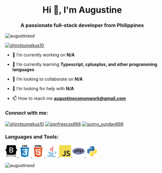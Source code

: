 <h1 align="center">Hi 👋, I'm Augustine</h1>
<h3 align="center">A passionate full-stack developer from Philippines</h3>

<p align="left"> <img src="https://komarev.com/ghpvc/?username=augustinexd&label=Profile%20views&color=0e75b6&style=flat" alt="augustinexd" /> </p>

<p align="left"> <a href="https://twitter.com/shirotsumekus10" target="blank"><img src="https://img.shields.io/twitter/follow/shirotsumekus10?logo=twitter&style=for-the-badge" alt="shirotsumekus10" /></a> </p>

- 🔭 I’m currently working on **N/A**

- 🌱 I’m currently learning **Typescript, cplusplus, and other programming languages**

- 👯 I’m looking to collaborate on **N/A**

- 🤝 I’m looking for help with **N/A**

- 📫 How to reach me **augustinecomonwork@gmail.com**

<h3 align="left">Connect with me:</h3>
<p align="left">
<a href="https://twitter.com/shirotsumekus10" target="blank"><img align="center" src="https://raw.githubusercontent.com/rahuldkjain/github-profile-readme-generator/master/src/images/icons/Social/twitter.svg" alt="shirotsumekus10" height="30" width="40" /></a>
<a href="https://fb.com/gonfreecss666" target="blank"><img align="center" src="https://raw.githubusercontent.com/rahuldkjain/github-profile-readme-generator/master/src/images/icons/Social/facebook.svg" alt="gonfreecss666" height="30" width="40" /></a>
<a href="https://instagram.com/sunny_sunday666" target="blank"><img align="center" src="https://raw.githubusercontent.com/rahuldkjain/github-profile-readme-generator/master/src/images/icons/Social/instagram.svg" alt="sunny_sunday666" height="30" width="40" /></a>
</p>

<h3 align="left">Languages and Tools:</h3>
<p align="left"> <a href="https://getbootstrap.com" target="_blank" rel="noreferrer"> <img src="https://raw.githubusercontent.com/devicons/devicon/master/icons/bootstrap/bootstrap-plain-wordmark.svg" alt="bootstrap" width="40" height="40"/> </a> <a href="https://www.w3schools.com/css/" target="_blank" rel="noreferrer"> <img src="https://raw.githubusercontent.com/devicons/devicon/master/icons/css3/css3-original-wordmark.svg" alt="css3" width="40" height="40"/> </a> <a href="https://www.w3.org/html/" target="_blank" rel="noreferrer"> <img src="https://raw.githubusercontent.com/devicons/devicon/master/icons/html5/html5-original-wordmark.svg" alt="html5" width="40" height="40"/> </a> <a href="https://www.java.com" target="_blank" rel="noreferrer"> <img src="https://raw.githubusercontent.com/devicons/devicon/master/icons/java/java-original.svg" alt="java" width="40" height="40"/> </a> <a href="https://developer.mozilla.org/en-US/docs/Web/JavaScript" target="_blank" rel="noreferrer"> <img src="https://raw.githubusercontent.com/devicons/devicon/master/icons/javascript/javascript-original.svg" alt="javascript" width="40" height="40"/> </a> <a href="https://www.php.net" target="_blank" rel="noreferrer"> <img src="https://raw.githubusercontent.com/devicons/devicon/master/icons/php/php-original.svg" alt="php" width="40" height="40"/> </a> <a href="https://www.python.org" target="_blank" rel="noreferrer"> <img src="https://raw.githubusercontent.com/devicons/devicon/master/icons/python/python-original.svg" alt="python" width="40" height="40"/> </a> </p>

<p><img align="center" src="https://github-readme-stats.vercel.app/api/top-langs?username=augustinexd&show_icons=true&locale=en&layout=compact" alt="augustinexd" /></p>
